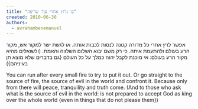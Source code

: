 ```yaml
---
title: "בו נרוץ אחרי עוד שריפה"
created: 2010-06-30
authors: 
  - avrahambenemanuel
---
```

  
  אפשר לרץ אחרי כל מדורה קטנה לנסות לכבות אותה. או לגשת ישר למקור אש, מקור הרע בעולם ולהתעמת איתה. כי רק משם יבוא השלום השלווה והאמת. (ולשואלים מהיא מקור הרע בעולם: אי מוכנת לקבל יהוה כמלך על כל העולם {גם בדברים שלא מוצא חן בעיניהם}) 
  
You can run after every small fire to try to put it out. Or go straight to the source of fire, the source of evil in the world and confront it. Because only from there will peace, tranquility and truth come. (And to those who ask what is the source of evil in the world: is not prepared to accept God as king over the whole world {even in things that do not please them})
